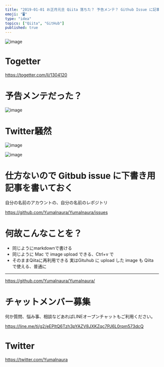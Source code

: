 ```yaml
---
title: "2019-01-01 お正月元旦 Qiita 落ちた？ 予告メンテ？ Github Issue に記事を書くと良いかも？"
emoji: "🖥"
type: "idea"
topics: ["Qiita", "GitHub"]
published: true
---
```


![image](https://user-images.githubusercontent.com/13635059/50570366-c53ad480-0dcb-11e9-99f2-114952d24910.png)

# Togetter

https://togetter.com/li/1304120

# 予告メンテだった？

![image](https://user-images.githubusercontent.com/13635059/50570367-ec91a180-0dcb-11e9-864d-1c8e142b1043.png)

# Twitter騒然

![image](https://user-images.githubusercontent.com/13635059/50570372-25ca1180-0dcc-11e9-81c0-6b6fc1294c11.png)

![image](https://user-images.githubusercontent.com/13635059/50570373-2bbff280-0dcc-11e9-8541-b328b536808d.png)

# 仕方ないので Gitbub issue に下書き用記事を書いておく

自分の名前のアカウントの、自分の名前のレポジトリ

https://github.com/YumaInaura/YumaInaura/issues


# 何故こんなことを？

- 同じようにmarkdownで書ける
- 同じように Mac で image upload できる、Ctrl+v で
- そのままQiitaに再利用できる 実はGituhub に upload した image も Qiita で使える、普通に

---

https://github.com/YumaInaura/YumaInaura/









<!-- Update From Qiita API -->

# チャットメンバー募集


何か質問、悩み事、相談などあればLINEオープンチャットもご利用ください。

https://line.me/ti/g2/eEPltQ6Tzh3pYAZV8JXKZqc7PJ6L0rpm573dcQ





# Twitter


https://twitter.com/YumaInaura


<!-- Update From Qiita API -->


